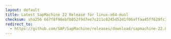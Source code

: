 ```yaml
---
layout: default
title: Latest SapMachine 22 Release for linux-x64-musl
checksum: sha256 667f8f98ebfb852f9d7ee7c211c0245d52d1f06affaa45ff629fc3a33b771fc2
redirect_to:
  - https://github.com/SAP/SapMachine/releases/download/sapmachine-22.0.2/sapmachine-jre-22.0.2_linux-x64-musl_bin.tar.gz
---
```


